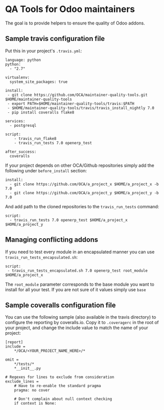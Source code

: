 QA Tools for Odoo maintainers
=============================

The goal is to provide helpers to ensure the quality of Odoo addons. 

Sample travis configuration file
---------------------------------

Put this in your project's `.travis.yml`:

    language: python
    python:
      - "2.7"
    
    virtualenv:
      system_site_packages: true
    
    install:
     - git clone https://github.com/OCA/maintainer-quality-tools.git $HOME/maintainer-quality-tools
     - export PATH=$HOME/maintainer-quality-tools/travis:$PATH
     - $HOME/maintainer-quality-tools/travis/travis_install_nightly 7.0
     - pip install coveralls flake8
    
    services:
      - postgresql
    
    script:
        - travis_run_flake8
        - travis_run_tests 7.0 openerp_test
    
    after_success:
      coveralls

If your project depends on other OCA/Github repositories simply add the following under `before_install` section:

    install:
      - git clone https://github.com/OCA/a_project_x $HOME/a_project_x -b 7.0
      - git clone https://github.com/OCA/a_project_y $HOME/a_project_y -b 7.0
      
And add path to the cloned repositories to the `travis_run_tests` command:

    script:
      - travis_run_tests 7.0 openerp_test $HOME/a_project_x $HOME/a_project_y
      
Managing conflicting addons
---------------------------

If you need to test every module in an encapsulated manner you can use ``travis_run_tests_encapsulated.sh``:
    
    script:
     - travis_run_tests_encapsulated.sh 7.0 openerp_test root_module $HOME/a_project_x
     
The ``root_module`` parameter corresponds to the base module you want to install for all your test.
If you are not sure of it values simply use ``base``

Sample coveralls configuration file
------------------------------------

You can use the following sample (also available in the travis directory) to
configure the reporting by coveralls.io. Copy it to `.coveragerc` in the root
of your project, and change the include value to match the name of your
project:

    [report]
    include =
        */OCA/<YOUR_PROJECT_NAME_HERE>/*
    
    omit =
        */tests/*
        *__init__.py
    
    # Regexes for lines to exclude from consideration
    exclude_lines =
        # Have to re-enable the standard pragma
        pragma: no cover
    
        # Don't complain about null context checking
        if context is None:
